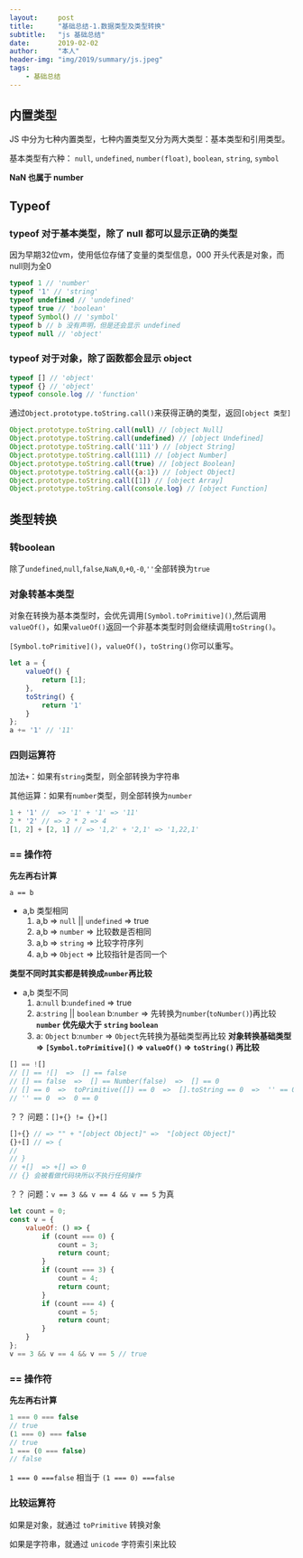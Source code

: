 ```yaml
---
layout:     post
title:      "基础总结-1.数据类型及类型转换"
subtitle:   "js 基础总结"
date:       2019-02-02
author:     "本人"
header-img: "img/2019/summary/js.jpeg"
tags:
    - 基础总结
---
```


## 内置类型

JS 中分为七种内置类型，七种内置类型又分为两大类型：基本类型和引用类型。

基本类型有六种： `null`, `undefined`, `number(float)`, `boolean`, `string`, `symbol`

**NaN 也属于 number**


## Typeof

### typeof 对于基本类型，除了 null 都可以显示正确的类型

因为早期32位vm，使用低位存储了变量的类型信息，000 开头代表是对象，而null则为全0

```javascript
typeof 1 // 'number'
typeof '1' // 'string'
typeof undefined // 'undefined'
typeof true // 'boolean'
typeof Symbol() // 'symbol'
typeof b // b 没有声明，但是还会显示 undefined
typeof null // 'object'
```

### typeof 对于对象，除了函数都会显示 object

```javascript
typeof [] // 'object'
typeof {} // 'object'
typeof console.log // 'function'
```

通过`Object.prototype.toString.call()`来获得正确的类型，返回`[object 类型]`

```javascript
Object.prototype.toString.call(null) // [object Null]
Object.prototype.toString.call(undefined) // [object Undefined]
Object.prototype.toString.call('111') // [object String]
Object.prototype.toString.call(111) // [object Number]
Object.prototype.toString.call(true) // [object Boolean]
Object.prototype.toString.call({a:1}) // [object Object]
Object.prototype.toString.call([1]) // [object Array]
Object.prototype.toString.call(console.log) // [object Function]
```


## 类型转换

### 转boolean

除了`undefined`,`null`,`false`,`NaN`,`0`,`+0`,`-0`,`''`全部转换为`true`

### 对象转基本类型

对象在转换为基本类型时，会优先调用`[Symbol.toPrimitive]()`,然后调用`valueOf()`，如果`valueOf()`返回一个非基本类型时则会继续调用`toString()`。

`[Symbol.toPrimitive]()`，`valueOf()`，`toString()`你可以重写。

```javascript
let a = {
	valueOf() {
		return [1];
	},
	toString() {
		return '1'
	}
};
a += '1' // '11'
```

### 四则运算符

加法`+`：如果有`string`类型，则全部转换为字符串

其他运算：如果有`number`类型，则全部转换为`number`

```javascript
1 + '1' //  => '1' + '1' => '11'
2 * '2' // => 2 * 2 => 4
[1, 2] + [2, 1] // => '1,2' + '2,1' => '1,22,1'
```

### == 操作符

**先左再右计算**

`a == b `

- a,b 类型相同
  1. a,b => `null` || `undefined` => true
  2. a,b => `number` => 比较数是否相同
  3. a,b => `string` => 比较字符序列
  4. a,b => `Object` => 比较指针是否同一个

**类型不同时其实都是转换成`number`再比较**

- a,b 类型不同
  1. a:`null` b:`undefined` => true
  2. a:`string` || `boolean` b:`number` => 先转换为`number`(`toNumber()`)再比较 **`number` 优先级大于 `string` `boolean`**
  3.  a: `Object` b:`number` => `Object`先转换为基础类型再比较 **对象转换基础类型 => `[Symbol.toPrimitive]()` => `valueOf()` => `toString()` 再比较**

```javascript
[] == ![]
// [] == ![]  =>  [] == false
// [] == false  =>  [] == Number(false)  =>  [] == 0
// [] == 0  =>  toPrimitive([]) == 0  =>  [].toString == 0  =>  '' == 0
// '' == 0  =>  0 == 0
```

？？ 问题：`[]+{} != {}+[]`

```javascript
[]+{} // => "" + "[object Object]" =>  "[object Object]"
{}+[] // => {
// 
// }
// +[]  => +[] => 0
// {} 会被看做代码块所以不执行任何操作
```

？？ 问题：`v == 3 && v == 4 && v == 5` 为真

```javascript
let count = 0;
const v = {
    valueOf: () => {
        if (count === 0) {
            count = 3;
            return count;
        }
        if (count === 3) {
            count = 4;
            return count;
        }
        if (count === 4) {
            count = 5;
            return count;
        }
    }
};
v == 3 && v == 4 && v == 5 // true
```

### == 操作符

**先左再右计算**

```javascript
1 === 0 === false
// true
(1 === 0) === false
// true
1 === (0 === false)
// false
```

`1 === 0 ===false` 相当于 `(1 === 0) ===false`


### 比较运算符

如果是对象，就通过 `toPrimitive` 转换对象

如果是字符串，就通过 `unicode` 字符索引来比较
